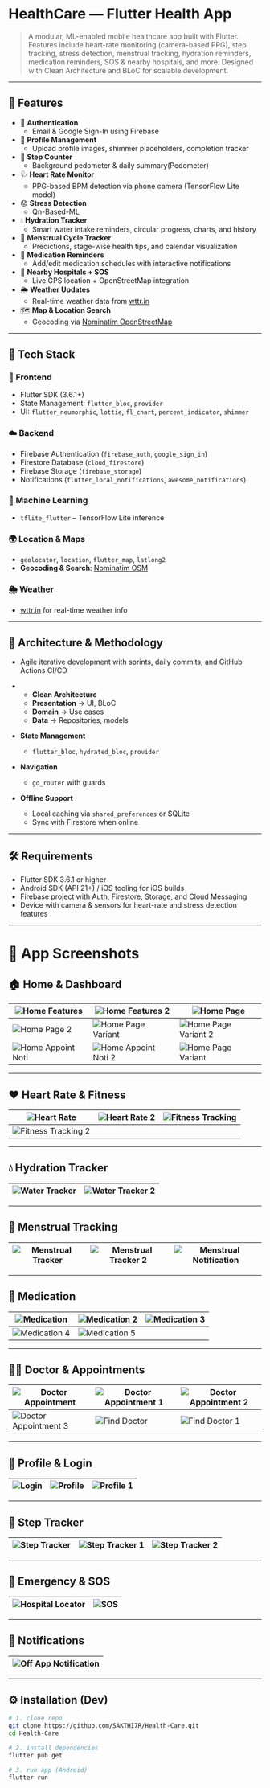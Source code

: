 # HealthCare — Flutter Health App

> A modular, ML-enabled mobile healthcare app built with Flutter. Features include heart-rate monitoring (camera-based PPG), step tracking, stress detection, menstrual tracking, hydration reminders, medication reminders, SOS & nearby hospitals, and more. Designed with Clean Architecture and BLoC for scalable development.

---

## 🚀 Features
- 🔐 **Authentication**
  - Email & Google Sign-In using Firebase
- 👤 **Profile Management**
  - Upload profile images, shimmer placeholders, completion tracker
- 🚶 **Step Counter**
  - Background pedometer & daily summary(Pedometer)
- 🩺 **Heart Rate Monitor**
  - PPG-based BPM detection via phone camera (TensorFlow Lite model)
- 😟 **Stress Detection**
  - Qn-Based-ML 
- 💧 **Hydration Tracker**
  - Smart water intake reminders, circular progress, charts, and history
- 📆 **Menstrual Cycle Tracker**
  - Predictions, stage-wise health tips, and calendar visualization
- 💊 **Medication Reminders**
  - Add/edit medication schedules with interactive notifications
- 🏥 **Nearby Hospitals + SOS**
  - Live GPS location + OpenStreetMap integration
- 🌦 **Weather Updates**
  - Real-time weather data from [wttr.in](https://wttr.in)
- 🗺️ **Map & Location Search**
  - Geocoding via [Nominatim OpenStreetMap](https://nominatim.openstreetmap.org)

---

## 🧭 Tech Stack
### 📱 Frontend
- Flutter SDK (3.6.1+)  
- State Management: `flutter_bloc`, `provider`  
- UI: `flutter_neumorphic`, `lottie`, `fl_chart`, `percent_indicator`, `shimmer`  

### ☁️ Backend
- Firebase Authentication (`firebase_auth`, `google_sign_in`)  
- Firestore Database (`cloud_firestore`)  
- Firebase Storage (`firebase_storage`)  
- Notifications (`flutter_local_notifications`, `awesome_notifications`)  

### 🤖 Machine Learning
- `tflite_flutter` – TensorFlow Lite inference  
  

### 🌍 Location & Maps
- `geolocator`, `location`, `flutter_map`, `latlong2`  
- **Geocoding & Search**: [Nominatim OSM](https://nominatim.openstreetmap.org)  

### 🌦 Weather
- [wttr.in](https://wttr.in) for real-time weather info  


---

## 📁 Architecture & Methodology
- Agile iterative development with sprints, daily commits, and GitHub Actions CI/CD
- - **Clean Architecture**  
  - **Presentation** → UI, BLoC  
  - **Domain** → Use cases  
  - **Data** → Repositories, models  

- **State Management**  
  - `flutter_bloc`, `hydrated_bloc`, `provider`  

- **Navigation**  
  - `go_router` with guards  

- **Offline Support**  
  - Local caching via `shared_preferences` or SQLite  
  - Sync with Firestore when online 

---

## 🛠️ Requirements
- Flutter SDK 3.6.1 or higher  
- Android SDK (API 21+) / iOS tooling for iOS builds  
- Firebase project with Auth, Firestore, Storage, and Cloud Messaging  
- Device with camera & sensors for heart-rate and stress detection features  

---
# 📸 App Screenshots

## 🏠 Home & Dashboard
| ![Home Features](DOCS/SCREENSHOTS/HOME_PAGE_V_D.jpg)  | ![Home Features 2](DOCS/SCREENSHOTS/HOME_PAGE_B_D.jpg) | ![Home Page](DOCS/SCREENSHOTS/HOME_FEATURES_D.jpg) |
|---|---|---|
| ![Home Page 2](DOCS/SCREENSHOTS/HOME_FEATURES_B_D.jpg)| ![Home Page Variant](DOCS/SCREENSHOTS/HOME_PAGE_H_D.jpg) | ![Home Page Variant 2](DOCS/SCREENSHOTS/HOME_PAGE_V_L.jpg) |
| ![Home Appoint Noti](DOCS/SCREENSHOTS/HOME_PAGE_APPOINT_NOTI.jpg) | ![Home Appoint Noti 2](DOCS/SCREENSHOTS/HOME_PAGE_APPOINT_NOTI_1.jpg) | ![Home Page Variant](DOCS/SCREENSHOTS/HOME_PAGE_H_D.jpg) |

---

## ❤️ Heart Rate & Fitness
| ![Heart Rate](DOCS/SCREENSHOTS/HEART_RATE.jpg) | ![Heart Rate 2](DOCS/SCREENSHOTS/HEART_RATE_1.jpg) | ![Fitness Tracking](DOCS/SCREENSHOTS/FITNESS_TRACKING.jpg) |
|---|---|---|
| ![Fitness Tracking 2](DOCS/SCREENSHOTS/FITNESSS_TRACKING_B.jpg) | | |

---

## 💧 Hydration Tracker
| ![Water Tracker](DOCS/SCREENSHOTS/WATER_TRACKER.jpg) | ![Water Tracker 2](DOCS/SCREENSHOTS/WATER_TRACKER_1.jpg) |
|---|---|

---

## 🌸 Menstrual Tracking
| ![Menstrual Tracker](DOCS/SCREENSHOTS/MENSTRUAL_TRACKER.jpg) | ![Menstrual Tracker 2](DOCS/SCREENSHOTS/MENSTRUAL_TRACKER_1.jpg) | ![Menstrual Notification](DOCS/SCREENSHOTS/MENSTRUAL_PEDICATION_NOTIFICATION.jpg) |
|---|---|---|

---

## 💊 Medication
| ![Medication](DOCS/SCREENSHOTS/MEDICATION.jpg) | ![Medication 2](DOCS/SCREENSHOTS/MEDICATION2.jpg) | ![Medication 3](DOCS/SCREENSHOTS/MEDICATION3.jpg) |
|---|---|---|
| ![Medication 4](DOCS/SCREENSHOTS/MEDICATION4.jpg) | ![Medication 5](DOCS/SCREENSHOTS/MEDICATION5.jpg) | |

---

## 🧑‍⚕️ Doctor & Appointments
| ![Doctor Appointment](DOCS/SCREENSHOTS/DOCTOR_APPOINTMENT.jpg) | ![Doctor Appointment 1](DOCS/SCREENSHOTS/DOCTOR_APPOINMENT_1.jpg) | ![Doctor Appointment 2](DOCS/SCREENSHOTS/DOCTOR_APPOINTMENT_2.jpg) |
|---|---|---|
| ![Doctor Appointment 3](DOCS/SCREENSHOTS/DOCTOR_APPOINTMENT_3.jpg) | ![Find Doctor](DOCS/SCREENSHOTS/FIND_DOCTOR.jpg) | ![Find Doctor 1](DOCS/SCREENSHOTS/FIND_DOCTOR_1.jpg) |

---

## 🧍 Profile & Login
| ![Login](DOCS/SCREENSHOTS/LOGIN_PAGE.jpg) | ![Profile](DOCS/SCREENSHOTS/PROFILE_PAGE.jpg) | ![Profile 1](DOCS/SCREENSHOTS/PROFILE_PAGE_1.jpg) |
|---|---|---|

---

## 👣 Step Tracker
| ![Step Tracker](DOCS/SCREENSHOTS/STEP_TRACKER.jpg) | ![Step Tracker 1](DOCS/SCREENSHOTS/STEP_TRACKER_1.jpg) | ![Step Tracker 2](DOCS/SCREENSHOTS/STEP_TRACKER_2.jpg) |
|---|---|---|

---

## 🏥 Emergency & SOS
| ![Hospital Locator](DOCS/SCREENSHOTS/HOSPITAL_LOCATOR.jpg) | ![SOS](DOCS/SCREENSHOTS/SOS.jpg) |
|---|---|

---

## 🔔 Notifications
| ![Off App Notification](DOCS/SCREENSHOTS/OFF_APP_NOTIFICATION.jpg) |
|---|

---

## ⚙️ Installation (Dev)
```bash
# 1. clone repo
git clone https://github.com/SAKTHI7R/Health-Care.git
cd Health-Care

# 2. install dependencies
flutter pub get

# 3. run app (Android)
flutter run
